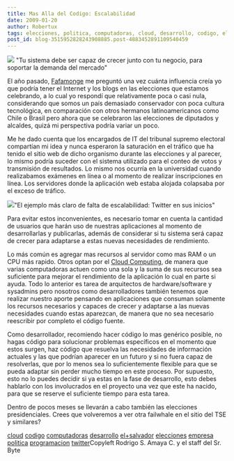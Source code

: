 ```yaml
---
title: Mas Alla del Codigo: Escalabilidad
date: 2009-01-20
author: Robertux
tags: elecciones, politica, computadoras, cloud, desarrollo, codigo, el salvador, programacion, twitter, empresa
post_id: blog-3515952828243908885.post-4883452891109540459
---
```


[![](http://1.bp.blogspot.com/_jH77WNrMVRA/SXOl-nRV4gI/AAAAAAAAFoQ/1Fz8NfsCHww/s400/scalability.jpg)](http://1.bp.blogspot.com/_jH77WNrMVRA/SXOl-nRV4gI/AAAAAAAAFoQ/1Fz8NfsCHww/s1600-h/scalability.jpg) "Tu sistema debe ser capaz
      de crecer junto con tu negocio, para soportar la demanda del
      mercado"

El año pasado, [Fafamonge](http://www.fafamonge.com/) me preguntó una vez cuánta influencia
      creía yo que podría tener el Internet y los blogs en las elecciones que estamos celebrando, a
      lo cual yo respondí que relativamente poca o casi nula, considerando que somos un país
      demasiado conservador con poca cultura tecnológica, en comparación con otros hermanos
      latinoamericanos como Chile o Brasil pero ahora que se celebraron las elecciones de diputados
      y alcaldes, quizá mi perspectiva podría variar un poco.

Me he dado
      cuenta que los encargados de IT del tribunal supremo electoral compartían mi idea y nunca
      esperaron la saturación en el tráfico que ha tenido el sitio web de dicho organismo durante
      las elecciones y al parecer, lo mismo podría suceder con el sistema utilizado para el conteo
      de votos y transmisión de resultados. Lo mismo nos ocurría en la universidad cuando
      realizabamos exámenes en línea o al momento de realizar inscripciones en línea. Los servidores
      donde la aplicación web estaba alojada colapsaba por el exceso de tráfico.

[![](http://3.bp.blogspot.com/_jH77WNrMVRA/SXOoemrnFrI/AAAAAAAAFoY/PUzrzV7QWPg/s400/fail_whale.gif)](http://3.bp.blogspot.com/_jH77WNrMVRA/SXOoemrnFrI/AAAAAAAAFoY/PUzrzV7QWPg/s1600-h/fail_whale.gif)"El ejemplo más claro de falta de escalabilidad:
      Twitter en sus inicios"

Para
      evitar estos inconvenientes, es necesario tomar en cuenta la cantidad de usuarios que harán
      uso de nuestras aplicaciones al momento de desarrollarlas y publicarlas, además de considerar
      si tu sistema será capaz de crecer para adaptarse a estas nuevas necesidades de
      rendimiento.

Lo más común es agregar mas recursos al servidor como mas
      RAM o un CPU más rapido. Otros optan por el [Cloud Computing](http://en.wikipedia.org/wiki/Cloud_computing), de manera
      que varias computadoras actuen como una sola y la suma de sus recursos sea suficiente para
      mejorar el rendimiento de la aplicación lo cual en parte si ayuda. Todo lo anterior es tarea
      de arquitectos de hardware/software y sysadmins
      pero nosotros como desarrolladores también tenemos que realizar nuestro aporte
      pensando en aplicaciones que consuman solamente los recursos necesarios y capaces de crecer y
      adaptarse a las nuevas necesidades cuando estas aparezcan, de manera que no sea necesario
      reescribir por completo el código fuente.

Como desarrollador,
      recomiendo hacer código lo mas genérico posible, no hagas código para solucionar problemas
      específicos en el momento que estos surgen, haz código que resuelva las necesidades de
      información actuales y las que podrían aparecer en un futuro y si no fuera capaz de
      resolverlas, que por lo menos sea lo suficientemente flexible para que se pueda adaptar sin
      perder mucho tiempo en este proceso. Por supuesto, esto no lo puedes decidir si ya estas en la
      fase de desarrollo, esto debes hablarlo con los involucrados en el proyecto una vez que este
      ha nacido, para que se reserve el suficiente tiempo para esta tarea.

Dentro de pocos meses se llevarán a cabo también las elecciones presidenciales. Crees que
      volveremos a ver otra failwhale en el
      sitio del TSE y similares?

[cloud](http://www.blogalaxia.com/tags/cloud) [codigo](http://www.blogalaxia.com/tags/codigo) [computadoras](http://www.blogalaxia.com/tags/computadoras) [desarrollo](http://www.blogalaxia.com/tags/desarrollo) [el+salvador](http://www.blogalaxia.com/tags/el+salvador) [elecciones](http://www.blogalaxia.com/tags/elecciones) [empresa](http://www.blogalaxia.com/tags/empresa) [politica](http://www.blogalaxia.com/tags/politica) [programacion](http://www.blogalaxia.com/tags/programacion) [twitter](http://www.blogalaxia.com/tags/twitter)Copyleft Rodrigo S. Amaya C. y el staff del Sr.
      Byte